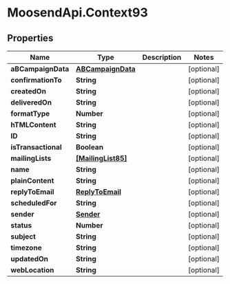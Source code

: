 # MoosendApi.Context93

## Properties
Name | Type | Description | Notes
------------ | ------------- | ------------- | -------------
**aBCampaignData** | [**ABCampaignData**](ABCampaignData.md) |  | [optional] 
**confirmationTo** | **String** |  | [optional] 
**createdOn** | **String** |  | [optional] 
**deliveredOn** | **String** |  | [optional] 
**formatType** | **Number** |  | [optional] 
**hTMLContent** | **String** |  | [optional] 
**ID** | **String** |  | [optional] 
**isTransactional** | **Boolean** |  | [optional] 
**mailingLists** | [**[MailingList85]**](MailingList85.md) |  | [optional] 
**name** | **String** |  | [optional] 
**plainContent** | **String** |  | [optional] 
**replyToEmail** | [**ReplyToEmail**](ReplyToEmail.md) |  | [optional] 
**scheduledFor** | **String** |  | [optional] 
**sender** | [**Sender**](Sender.md) |  | [optional] 
**status** | **Number** |  | [optional] 
**subject** | **String** |  | [optional] 
**timezone** | **String** |  | [optional] 
**updatedOn** | **String** |  | [optional] 
**webLocation** | **String** |  | [optional] 


